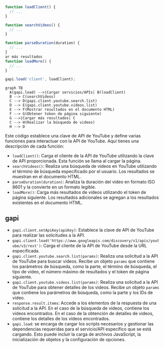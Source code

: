 ```javascript
function loadClient() {
  // ...
}

function searchVideos() {
  // ...
}

function parseDuration(duration) {
  // ...
}
ar más resultados
function loadMore() {
  // ...
}

gapi.load('client', loadClient);
```

```mermaid
graph TB
  A(gapi.load) -->|Cargar servicios/APIs| B(loadClient)
  B --> C(searchVideos)
  C --> D(gapi.client.youtube.search.list)
  D --> E(gapi.client.youtube.videos.list)
  E --> F(Mostrar resultados en el documento HTML)
  F --> G(Obtener token de página siguiente)
  G -->|Cargar más resultados| C
  C --> H(Realizar la búsqueda de videos)
  H --> D
```

Este código establece una clave de API de YouTube y define varias funciones para interactuar con la API de YouTube. Aquí tienes una descripción de cada función:

- `loadClient()`: Carga el cliente de la API de YouTube utilizando la clave de API proporcionada. Esta función se llama al cargar la página.
- `searchVideos()`: Realiza una búsqueda de videos en YouTube utilizando el término de búsqueda especificado por el usuario. Los resultados se muestran en el documento HTML.
- `parseDuration(duration)`: Analiza la duración del video en formato ISO 8601 y la convierte en un formato legible.
- `loadMore()`: Carga más resultados de videos utilizando el token de página siguiente. Los resultados adicionales se agregan a los resultados existentes en el documento HTML.

## gapi
- `gapi.client.setApiKey(apiKey)`: Establece la clave de API de YouTube para realizar las solicitudes a la API.
- `gapi.client.load('https://www.googleapis.com/discovery/v1/apis/youtube/v3/rest')`: Carga el cliente de la API de YouTube desde la URL especificada.
- `gapi.client.youtube.search.list(params)`: Realiza una solicitud a la API de YouTube para buscar videos. Recibe un objeto `params` que contiene los parámetros de búsqueda, como la parte, el término de búsqueda, el tipo de video, el número máximo de resultados y el token de página siguiente.
- `gapi.client.youtube.videos.list(params)`: Realiza una solicitud a la API de YouTube para obtener detalles de los videos. Recibe un objeto `params` que contiene los parámetros de búsqueda, como la parte y los IDs de video.
- `response.result.items`: Accede a los elementos de la respuesta de una solicitud a la API. En el caso de la búsqueda de videos, contiene los videos encontrados. En el caso de la obtención de detalles de videos, contiene los detalles de los videos encontrados.
- `gapi.load`: se encarga de cargar los scripts necesarios y gestionar las dependencias requeridas para el servicio/API específico que se está cargando. Esto puede incluir la carga de archivos JavaScript, la inicialización de objetos y la configuración de opciones.